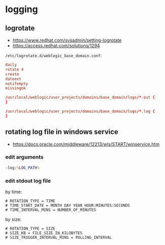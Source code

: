 # logging

## logrotate

- https://www.redhat.com/sysadmin/setting-logrotate
- https://access.redhat.com/solutions/1294

`/etc/logrotate.d/weblogic_base_domain.conf`:

```conf
daily
rotate 4
create
dateext
notifempty
missingok

/usr/local/weblogic/user_projects/domains/base_domain/logs/*.out {
}

/usr/local/weblogic/user_projects/domains/base_domain/logs/*.log {
}
```

## rotating log file in windows service

- https://docs.oracle.com/middleware/12213/wls/START/winservice.htm

### edit arguments

```cmd
-log:%LOG_PATH%
```

### edit stdout log file

by time:

```log
# ROTATION_TYPE = TIME
# TIME_START_DATE = MONTH DAY YEAR HOUR:MINUTES:SECONDS
# TIME_INTERVAL_MINS = NUMBER_OF_MINUTES
```

by size:

```log
# ROTATION_TYPE = SIZE
# SIZE_KB = FILE_SIZE_IN_KILOBYTES
# SIZE_TRIGGER_INTERVAL_MINS = POLLING_INTERVAL
```
